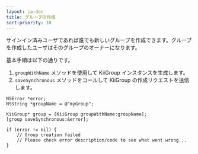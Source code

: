 ```yaml
---
layout: ja-doc
title: グループの作成
sort-priority: 10
---
```

サインイン済みユーザであれば誰でも新しいグループを作成できます。グループを作成したユーザはそのグループのオーナーになります。

基本手順は以下の通りです。

1. `groupWithName`  メソッドを使用して KiiGroup インスタンスを生成します。
1. `saveSynchronous`  メソッドをコールして KiiGroup の作成リクエストを送信します。

```objc
NSError *error;
NSString *groupName = @"myGroup";

KiiGroup* group = [KiiGroup groupWithName:groupName];
[group saveSynchronous:&error];

if (error != nil) {
    // Group creation failed
    // Please check error description/code to see what went wrong...
}
```
